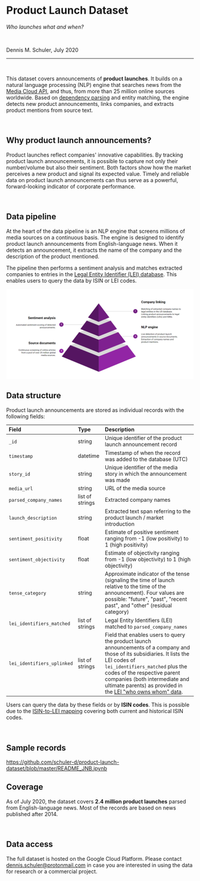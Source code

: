 
# Product Launch Dataset

*Who launches what and when?*

<br>

Dennis M. Schuler, July 2020


---
<br>


This dataset covers announcements of **product launches**. It builds on a natural language processing (NLP) engine that searches news from the [Media Cloud API](https://mediacloud.org/), and thus, from more than 25 million online sources worldwide. Based on [dependency parsing](https://spacy.io/usage/linguistic-features#dependency-parse) and entity matching, the engine detects new product announcements, links companies, and extracts product mentions from source text.


<br>

## Why product launch announcements?

Product launches reflect companies' innovative capabilities. By tracking product launch announcements, it is possible to capture not only their number/volume but also their sentiment. Both factors show how the market perceives a new product and signal its expected value. Timely and reliable data on product launch announcements can thus serve as a powerful, forward-looking indicator of corporate performance.

<br>

## Data pipeline

At the heart of the data pipeline is an NLP engine that screens millions of media sources on a continuous basis. The engine is designed to identify product launch announcements from English-language news. When it detects an announcement, it extracts the name of the company and the description of the product mentioned.

The pipeline then performs a sentiment analysis and matches extracted companies to entries in the [Legal Entity Identifier (LEI) database][1]. This enables users to query the data by ISIN or LEI codes.

[1]: https://www.gleif.org/en/


![data_pipeline](https://github.com/schuler-d/product-launch-dataset/raw/master/images/data%20pipeline.PNG "Data pipeline")


## Data structure

Product launch announcements are stored as individual records with the following fields:

Field | Type | Description
:--- | :--- | :---
`_id`| string | Unique identifier of the product launch announcement record
`timestamp`| datetime | Timestamp of when the record was added to the database (UTC)
`story_id` | string | Unique identifier of the media story in which the announcement was made
`media_url` | string | URL of the media source
`parsed_company_names` | list of strings| Extracted company names
`launch_description` | string | Extracted text span referring to the product launch / market introduction
`sentiment_positivity` | float | Estimate of positive sentiment ranging from -1 (low positivity) to 1 (high positivity)
`sentiment_objectivity` | float | Estimate of objectivity ranging from -1 (low objectivity) to 1 (high objectivity)
`tense_category` | string | Approximate indicator of the tense (signaling the time of launch relative to the time of the announcement). Four values are possible: "future", "past", "recent past", and "other" (residual category)
`lei_identifiers_matched` | list of strings | Legal Entity Identifiers (LEI) matched to `parsed_company_names`
`lei_identifiers_uplinked` | list of strings | Field that enables users to query the product launch announcements of a company and those of its subsidiaries. It lists the LEI codes of `lei_identifiers_matched` plus the codes of the respective parent companies (both intermediate and ultimate parents) as provided in the [LEI "who owns whom" data][1].

Users can query the data by these fields or by **ISIN codes**. This is possible due to the [ISIN-to-LEI mapping][2] covering both current and historical ISIN codes.

[1]: https://www.gleif.org/en/about-lei/common-data-file-format/relationship-record-cdf-format
[2]: https://www.gleif.org/en/lei-data/lei-mapping/download-isin-to-lei-relationship-files

<br>

## Sample records

https://github.com/schuler-d/product-launch-dataset/blob/master/README_JNB.ipynb


## Coverage

As of July 2020, the dataset covers **2.4 million product launches** parsed from English-language news. Most of the records are based on news published after 2014.

<br>

## Data access

The full dataset is hosted on the Google Cloud Platform. Please contact dennis.schuler@protonmail.com in case you are interested in using the data for research or a commercial project.

